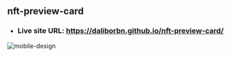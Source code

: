 ## nft-preview-card

* ### Live site URL: https://daliborbn.github.io/nft-preview-card/
![mobile-design](https://user-images.githubusercontent.com/109923493/197357164-6cfb57b2-d039-44f5-88a1-3e4ee6164b49.jpg)
